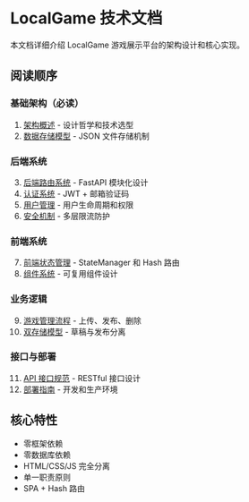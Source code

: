 # LocalGame 技术文档

本文档详细介绍 LocalGame 游戏展示平台的架构设计和核心实现。

## 阅读顺序

### 基础架构（必读）
1. [架构概述](01-架构概述.md) - 设计哲学和技术选型
2. [数据存储模型](05-数据存储模型.md) - JSON 文件存储机制

### 后端系统
3. [后端路由系统](02-后端路由系统.md) - FastAPI 模块化设计
4. [认证系统](03-认证系统.md) - JWT + 邮箱验证码
5. [用户管理](04-用户管理.md) - 用户生命周期和权限
6. [安全机制](10-安全机制.md) - 多层限流防护

### 前端系统
7. [前端状态管理](06-前端状态管理.md) - StateManager 和 Hash 路由
8. [组件系统](07-组件系统.md) - 可复用组件设计

### 业务逻辑
9. [游戏管理流程](08-游戏管理流程.md) - 上传、发布、删除
10. [双存储模型](09-双存储模型.md) - 草稿与发布分离

### 接口与部署
11. [API 接口规范](11-API接口规范.md) - RESTful 接口设计
12. [部署指南](12-部署指南.md) - 开发和生产环境

## 核心特性

- 零框架依赖
- 零数据库依赖
- HTML/CSS/JS 完全分离
- 单一职责原则
- SPA + Hash 路由

